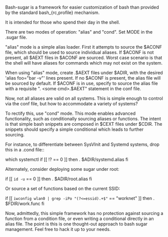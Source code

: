 Bash-sugar is a framework for easier customization of bash
than provided by the standard bash_{rc,profile} mechanism.

It is intended for those who spend their day in the shell.

There are two modes of operation: "alias" and "cond".  Set
MODE in the .sugar file.

"alias" mode is a simple alias loader. First it attempts
to source the $ACONF file, which should be used to
source individual aliases.  If $ACONF is not present,
all $AEXT files in $ACONF are sourced.  Worst case scenario is 
that the shell will have aliases for commands which may
not exist on the system.

When using "alias" mode, create <some cmd>.$AEXT files
under $ADIR, with the desired 'alias foo="bar -v"' lines
present.  If no $ACONF is present, the alias file will
be sourced by default.  If $ACONF is in use, specify to
source the alias file with a requisite ". <some cmd>.$AEXT"
statement in the conf file.

Now, not all aliases are valid on all systems.  This is
simple enough to control via the conf file, but how to 
accommodate a variety of systems?

To rectify this, use "cond" mode.  This mode enables 
advanced functionality, such as conditionally sourcing
aliases or functions.  The intent is that simple bash
snippets are composed in $CEXT files under $CDIR.  The
snippets should specify a simple conditional which 
leads to further sourcing.

For instance, to differentiate between SysVInit and
Systemd systems, drop this in a .cond file::

  which systemctl
  if [[ !? == 0 ]]
  then
    . $ADIR/systemd.alias
  fi

Alternately, consider deploying some sugar under root:

  if [[ `id -u` == 0 ]]
  then
    . $ADIR/root.alias
  fi

Or source a set of functions based on the current SSID:

  if [[ `iwconfig wlan0 | grep -iPo "(?<=essid).+$"` == "worknet" ]]
  then
    . $FDIR/work.func
  fi

Now, admittedly, this simple framework has no protection against
sourcing a function from a condition file, or even writing a
conditional directly in an alias file.  The point is this is one
thought-out approach to bash sugar management.  Feel free to 
hack it up to your needs.


